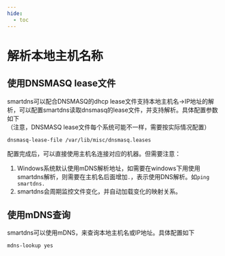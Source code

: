 ```yaml
---
hide:
  - toc
---
```


# 解析本地主机名称

## 使用DNSMASQ lease文件

smartdns可以配合DNSMASQ的dhcp lease文件支持本地主机名->IP地址的解析，可以配置smartdns读取dnsmasq的lease文件，并支持解析。具体配置参数如下  
（注意，DNSMASQ lease文件每个系统可能不一样，需要按实际情况配置）

```shell
dnsmasq-lease-file /var/lib/misc/dnsmasq.leases
```

配置完成后，可以直接使用主机名连接对应的机器。但需要注意：

1. Windows系统默认使用mDNS解析地址，如需要在windows下用使用smartdns解析，则需要在主机名后面增加`.`，表示使用DNS解析。如`ping smartdns.`
1. smartdns会周期监控文件变化，并自动加载变化的映射关系。

## 使用mDNS查询

smartdns可以使用mDNS，来查询本地主机名或IP地址。具体配置如下

```shell
mdns-lookup yes
```
